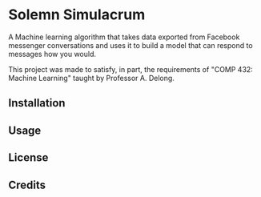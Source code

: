 # Solemn Simulacrum
A Machine learning algorithm that takes data exported from Facebook messenger conversations and uses it to build a model that can respond to messages how you would. 

This project was made to satisfy, in part, the requirements of "COMP 432: Machine Learning" taught by Professor A. Delong. 

## Installation

## Usage

## License

## Credits
